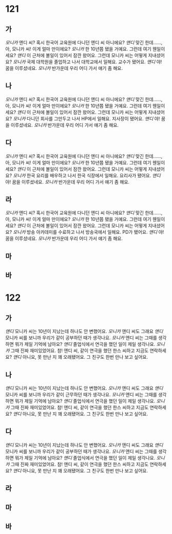 # 121
## 가
*모니카* 앤디 씨? 혹시 한국어 교육원에 다니던 앤디 씨 아니에요?
*앤디* 맞긴 한데......, 아, 모니카 씨! 이게 얼마 만이에요?
*모니카* 한 10년쯤 됐을 거예요. 그런데 여기 웬일이세요?
*앤디* 이 근처에 볼일이 있어서 잠깐 왔어요. 그런데 모니카 씨는 어떻게 지내셨어요?
*모니카* 국제 대학원을 졸업하고 나서 대학교에서 일해요. 교수가 됐어요.
*앤디* 야! 꿈을 이루셨네요.
*모니카* 반가운데 우리 어디 가서 얘기 좀 해요.
## 나
*모니카* 앤디 씨? 혹시 한국어 교육원에 다니던 앤디 씨 아니에요?
*앤디* 맞긴 한데......, 아, 모니카 씨! 이게 얼마 만이에요?
*모니카* 한 10년쯤 됐을 거예요. 그런데 여기 웬일이세요?
*앤디* 이 근처에 볼일이 있어서 잠깐 왔어요. 그런데 모니카 씨는 어떻게 지내셨어요?
*모니카* 다니던 회사를 그만두고 나서 HP에서 일해요. 지사장이 됐어요.
*앤디* 야! 꿈을 이루셨네요.
*모니카* 반가운데 우리 어디 가서 얘기 좀 해요.
## 다
*모니카* 앤디 씨? 혹시 한국어 교육원에 다니던 앤디 씨 아니에요?
*앤디* 맞긴 한데......, 아, 모니카 씨! 이게 얼마 만이에요?
*모니카* 한 10년쯤 됐을 거예요. 그런데 여기 웬일이세요?
*앤디* 이 근처에 볼일이 있어서 잠깐 왔어요. 그런데 모니카 씨는 어떻게 지내셨어요?
*모니카* 한국 요리를 배우하고 나서 한국 식장에서 일해요. 요리사가 됐어요.
*앤디* 야! 꿈을 이루셨네요.
*모니카* 반가운데 우리 어디 가서 얘기 좀 해요.
## 라
*모니카* 앤디 씨? 혹시 한국어 교육원에 다니던 앤디 씨 아니에요?
*앤디* 맞긴 한데......, 아, 모니카 씨! 이게 얼마 만이에요?
*모니카* 한 10년쯤 됐을 거예요. 그런데 여기 웬일이세요?
*앤디* 이 근처에 볼일이 있어서 잠깐 왔어요. 그런데 모니카 씨는 어떻게 지내셨어요?
*모니카* 방송 아카데미를 수료하고 나서 방송국에서 일해요. PD가 됐어요.
*앤디* 야! 꿈을 이루셨네요.
*모니카* 반가운데 우리 어디 가서 얘기 좀 해요.
## 마
## 바
# 122
## 가
*앤디* 모니카 씨는 10년이 지났는데 하나도 안 변했어요.
*모니카* 앤디 씨도 그래요
*앤디* 모니카 씨를 보니까 우리가 같이 공부하던 때가 생각나요.
*모니카* 앤디 씨는 그때를 생각하면 뭐가 제일 기억에 남아요?
*앤디* 졸업식에서 연극을 했던 일이 제일 생각나요.
*모니카* 그때 진짜 재미있었어요. 참! 앤디 씨, 같이 연극을 했던 한스 씨하고 지금도 연락하세요?
*앤디* 아니요, 못 만난 지 꽤 오래됐어요. 그 친구도 한번 만나 보고 싶어요.
## 나
*앤디* 모니카 씨는 10년이 지났는데 하나도 안 변했어요.
*모니카* 앤디 씨도 그래요
*앤디* 모니카 씨를 보니까 우리가 같이 근무하던 때가 생각나요.
*모니카* 앤디 씨는 그때를 생각하면 뭐가 제일 기억에 남아요?
*앤디* 졸업식에서 연극을 했던 일이 제일 생각나요.
*모니카* 그때 진짜 재미있었어요. 참! 앤디 씨, 같이 연극을 했던 한스 씨하고 지금도 연락하세요?
*앤디* 아니요, 못 만난 지 꽤 오래됐어요. 그 친구도 한번 만나 보고 싶어요.
## 다
*앤디* 모니카 씨는 10년이 지났는데 하나도 안 변했어요.
*모니카* 앤디 씨도 그래요
*앤디* 모니카 씨를 보니까 우리가 같이 공부하던 때가 생각나요.
*모니카* 앤디 씨는 그때를 생각하면 뭐가 제일 기억에 남아요?
*앤디* 졸업식에서 연극을 했던 일이 제일 생각나요.
*모니카* 그때 진짜 재미있었어요. 참! 앤디 씨, 같이 연극을 했던 한스 씨하고 지금도 연락하세요?
*앤디* 아니요, 못 만난 지 꽤 오래됐어요. 그 친구도 한번 만나 보고 싶어요.
## 라
## 마
## 바